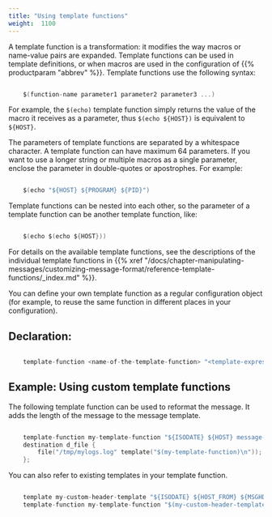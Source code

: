 ```yaml
---
title: "Using template functions"
weight:  1100
---
```

<!-- DISCLAIMER: This file is based on the syslog-ng Open Source Edition documentation https://github.com/balabit/syslog-ng-ose-guides/commit/2f4a52ee61d1ea9ad27cb4f3168b95408fddfdf2 and is used under the terms of The syslog-ng Open Source Edition Documentation License. The file has been modified by Axoflow. -->

A template function is a transformation: it modifies the way macros or name-value pairs are expanded. Template functions can be used in template definitions, or when macros are used in the configuration of {{% productparam "abbrev" %}}. Template functions use the following syntax:

```c

    $(function-name parameter1 parameter2 parameter3 ...)

```

For example, the `$(echo)` template function simply returns the value of the macro it receives as a parameter, thus `$(echo ${HOST})` is equivalent to `${HOST}`.

The parameters of template functions are separated by a whitespace character. A template function can have maximum 64 parameters. If you want to use a longer string or multiple macros as a single parameter, enclose the parameter in double-quotes or apostrophes. For example:

```c

    $(echo "${HOST} ${PROGRAM} ${PID}")

```

Template functions can be nested into each other, so the parameter of a template function can be another template function, like:

```c

    $(echo $(echo ${HOST}))

```

For details on the available template functions, see the descriptions of the individual template functions in {{% xref "/docs/chapter-manipulating-messages/customizing-message-format/reference-template-functions/_index.md" %}}.

You can define your own template function as a regular configuration object (for example, to reuse the same function in different places in your configuration).


## Declaration:

```c

    template-function <name-of-the-template-function> "<template-expression-using-strings-macros-template-functions>";

```



## Example: Using custom template functions

The following template function can be used to reformat the message. It adds the length of the message to the message template.

```c

    template-function my-template-function "${ISODATE} ${HOST} message-length=$(length "${MSG}") ${MESSAGE}";
    destination d_file {
        file("/tmp/mylogs.log" template("$(my-template-function)\n"));
    };

```

You can also refer to existing templates in your template function.

```c

    template my-custom-header-template "${ISODATE} ${HOST_FROM} ${MSGHDR}";
    template-function my-template-function "$(my-custom-header-template) message-length=$(length "${MESSAGE}") ${MESSAGE}";

```

